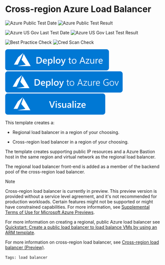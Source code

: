 # Cross-region Azure Load Balancer

![Azure Public Test Date](https://azurequickstartsservice.blob.core.windows.net/badges/101-load-balancer-cross-region/PublicLastTestDate.svg)
![Azure Public Test Result](https://azurequickstartsservice.blob.core.windows.net/badges/101-load-balancer-cross-region/PublicDeployment.svg)

![Azure US Gov Last Test Date](https://azurequickstartsservice.blob.core.windows.net/badges/101-load-balancer-cross-region/FairfaxLastTestDate.svg)
![Azure US Gov Last Test Result](https://azurequickstartsservice.blob.core.windows.net/badges/101-load-balancer-cross-region/FairfaxDeployment.svg)

![Best Practice Check](https://azurequickstartsservice.blob.core.windows.net/badges/101-load-balancer-cross-region/BestPracticeResult.svg)
![Cred Scan Check](https://azurequickstartsservice.blob.core.windows.net/badges/101-load-balancer-cross-region/CredScanResult.svg)

[![Deploy To Azure](https://raw.githubusercontent.com/Azure/azure-quickstart-templates/master/1-CONTRIBUTION-GUIDE/images/deploytoazure.svg?sanitize=true)](https://portal.azure.com/#create/Microsoft.Template/uri/https%3A%2F%2Fraw.githubusercontent.com%2FAzure%2Fazure-quickstart-templates%2Fmaster%2F101-load-balancer-cross-region%2Fazuredeploy.json)
[![Deploy To Azure US Gov](https://raw.githubusercontent.com/Azure/azure-quickstart-templates/master/1-CONTRIBUTION-GUIDE/images/deploytoazuregov.svg?sanitize=true)](https://portal.azure.us/#create/Microsoft.Template/uri/https%3A%2F%2Fraw.githubusercontent.com%2FAzure%2Fazure-quickstart-templates%2Fmaster%2F101-load-balancer-cross-region%2Fazuredeploy.json)
[![Visualize](https://raw.githubusercontent.com/Azure/azure-quickstart-templates/master/1-CONTRIBUTION-GUIDE/images/visualizebutton.svg?sanitize=true)](http://armviz.io/#/?load=https%3A%2F%2Fraw.githubusercontent.com%2FAzure%2Fazure-quickstart-templates%2Fmaster%2F101-load-balancer-cross-region%2Fazuredeploy.json)

This template creates a:

* Regional load balancer in a region of your choosing.

* Cross-region load balancer in a region of your choosing.

The template creates supporting public IP resources and a Azure Bastion host in the same region and virtual network as the regional load balancer.  

The regional load balancer front-end is added as a member of the backend pool of the cross-region load balancer.

> [!NOTE]
> Cross-region load balancer is currently in preview.
> This preview version is provided without a service level agreement, and it's not recommended for production workloads. Certain features might not be supported or might have constrained capabilities. 
> For more information, see [Supplemental Terms of Use for Microsoft Azure Previews](https://azure.microsoft.com/support/legal/preview-supplemental-terms/).

For more information on creating a regional, public Azure load balancer see [Quickstart: Create a public load balancer to load balance VMs by using an ARM template](https://docs.microsoft.com/azure/load-balancer/quickstart-load-balancer-standard-public-template).

For more information on cross-region load balancer, see [Cross-region load balancer (Preview)](https://docs.microsoft.com/azure/load-balancer/cross-region-overview).

`Tags: load balancer`
